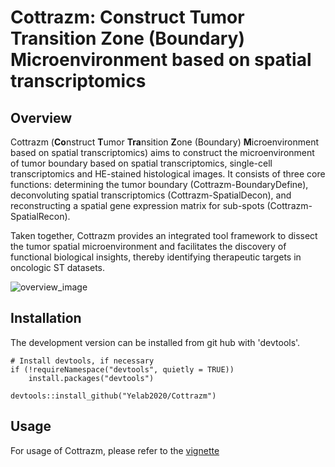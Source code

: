 # Cottrazm: Construct Tumor Transition Zone (Boundary) Microenvironment based on spatial transcriptomics
## Overview

Cottrazm (**Co**nstruct **T**umor **Tra**nsition **Z**one (Boundary) **M**icroenvironment based on spatial transcriptomics) aims to construct the microenvironment of tumor boundary based on spatial transcriptomics, single-cell transcriptomics and HE-stained histological images. It consists of three core functions: determining the tumor boundary (Cottrazm-BoundaryDefine), deconvoluting spatial transcriptomics (Cottrazm-SpatialDecon), and reconstructing a spatial gene expression matrix for sub-spots (Cottrazm-SpatialRecon).

 Taken together, Cottrazm provides an integrated tool framework to dissect the tumor spatial microenvironment and facilitates the discovery of functional biological insights, thereby identifying therapeutic targets in oncologic ST datasets.
 

 ![overview_image](https://github.com/Yelab2020/Cottrazm/blob/main/doc/github%20figure1.png)
## Installation

The development version can be installed from git hub with 'devtools'.
```
# Install devtools, if necessary
if (!requireNamespace("devtools", quietly = TRUE))
    install.packages("devtools")

devtools::install_github("Yelab2020/Cottrazm")
```

## Usage

For usage of Cottrazm, please refer to the [vignette](doc/my-vignette.pdf)

